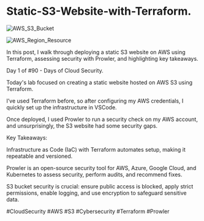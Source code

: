 # Static-S3-Website-with-Terraform.

![AWS_S3_Bucket](https://github.com/user-attachments/assets/7e258ff4-292e-40c0-ab33-a279fd4c00fc)

![AWS_Region_Resource](https://github.com/user-attachments/assets/434d1aa8-de46-4f96-8eeb-787984b92eea)

In this post, I walk through deploying a static S3 website on AWS using Terraform, assessing security with Prowler, and highlighting key takeaways.

Day 1 of #90 - Days of Cloud Security.

Today's lab focused on creating a static website hosted on AWS S3 using Terraform.

I’ve used Terraform before, so after configuring my AWS credentials, I quickly set up the infrastructure in VSCode.

Once deployed, I used Prowler to run a security check on my AWS account, and unsurprisingly, the S3 website had some security gaps.

Key Takeaways:

Infrastructure as Code (IaC) with Terraform automates setup, making it repeatable and versioned.

Prowler is an open-source security tool for AWS, Azure, Google Cloud, and Kubernetes to assess security, perform audits, and recommend fixes.

S3 bucket security is crucial: ensure public access is blocked, apply strict permissions, enable logging, and use encryption to safeguard sensitive data.

#CloudSecurity #AWS #S3 #Cybersecurity #Terraform #Prowler
